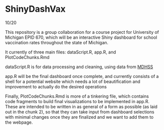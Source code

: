 # ShinyDashVax

10/20

This repository is a group collaboration for a course project for University of Michigan EPID 670, which will be an interactive Shiny dashboard for school vaccination rates throughout the state of Michigan.

It currently of three main files: dataScript.R, app.R, and PlotCodeChunks.Rmd

dataScript.R is for data processing and cleaning, using data from [MDHSS](https://www.michigan.gov/mdhhs/adult-child-serv/childrenfamilies/immunizations/data-statistics/schoolimmsdata)


app.R will be the final dashboard once complete, and currently consists of a shell for a potential website which needs a lot of beautification and improvement to actually do the desired operations

Finally, PlotCodeChunks.Rmd is more of a tinkering file, which contains code fragments to build final visualizations to be implemented in app.R.  These are intended to be written in as general of a form as possible (as  laid out in the chunk 2), so that they can take input from dashboard selections with minimal changes once they are finalized and we want to add them to the webpage. 
